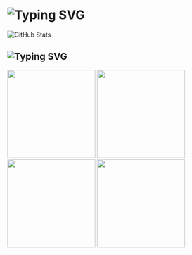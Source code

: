 # ![Typing SVG](https://readme-typing-svg.herokuapp.com?color=FFFFFF&size=30&pause=1000&center=true&&width=430&lines=Hello+there!)

![GitHub Stats](https://github-readme-stats.vercel.app/api?username=alexoqool&show_icons=true&count_private=true&border_radius=0&hide_border=true&theme=dark)

## ![Typing SVG](https://readme-typing-svg.herokuapp.com?color=FFFFFF&size=30&pause=1000&center=true&&width=430&lines=Skills+and+learning)

<img src="https://custom-icon-badges.demolab.com/badge/Kotlin-Learning-00599C?color=434343&labelColor=151515&logoColor=7BEB95&style=for-the-badge&logo=kotlin" width="200">  <img src="https://custom-icon-badges.demolab.com/badge/C++-Learning-00599C?color=434343&labelColor=151515&logoColor=7BEB95&style=for-the-badge&logo=cplusplus" width="200">  <img src="https://custom-icon-badges.demolab.com/badge/Python-Learning-00599C?color=434343&labelColor=151515&logoColor=7BEB95&style=for-the-badge&logo=python" width="200">  <img src="https://custom-icon-badges.demolab.com/badge/Lua-Learning-00599C?color=434343&labelColor=151515&logoColor=7BEB95&7BEB95&style=for-the-badge&logo=Lua" width="200">